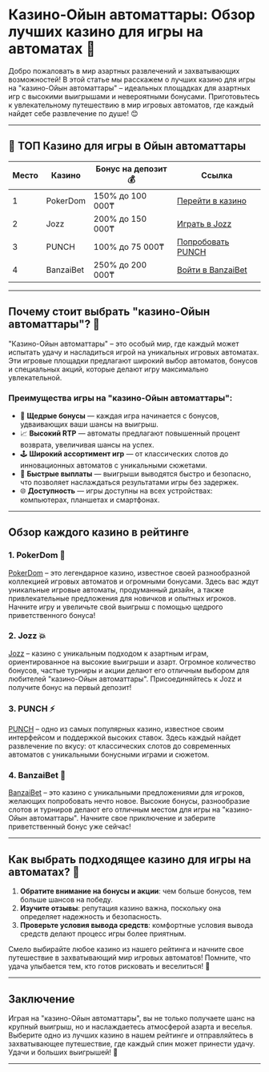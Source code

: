 # Казино-Ойын автоматтары: Обзор лучших казино для игры на автоматах 🎰

Добро пожаловать в мир азартных развлечений и захватывающих возможностей! В этой статье мы расскажем о лучших казино для игры на "казино-Ойын автоматтары" – идеальных площадках для азартных игр с высокими выигрышами и невероятными бонусами. Приготовьтесь к увлекательному путешествию в мир игровых автоматов, где каждый найдет себе развлечение по душе! 😊

---

## 🎲 ТОП Казино для игры в Ойын автоматтары

| Место | Казино      | Бонус на депозит 💰 | Ссылка                                                                 |
|-------|-------------|--------------------|------------------------------------------------------------------------|
| 1     | PokerDom    | 150% до 100 000₸    | [Перейти в казино](https://brandplay.link/Bxg7SC7H)                   |
| 2     | Jozz        | 200% до 150 000₸    | [Играть в Jozz](https://tk435zi5i9.com/alt/jozz/registration?e8250665e216213938eeaefaf3e61c0a) |
| 3     | PUNCH       | 100% до 75 000₸     | [Попробовать PUNCH](https://betpunch1.com/d638d6d39)                 |
| 4     | BanzaiBet   | 250% до 200 000₸    | [Войти в BanzaiBet](https://bnzstr009.com/e9rVJ)                     |

---

## Почему стоит выбрать "казино-Ойын автоматтары"? 🎰

"Казино-Ойын автоматтары" – это особый мир, где каждый может испытать удачу и насладиться игрой на уникальных игровых автоматах. Эти игровые площадки предлагают широкий выбор автоматов, бонусов и специальных акций, которые делают игру максимально увлекательной.

### Преимущества игры на "казино-Ойын автоматтары":

- 🎁 **Щедрые бонусы** — каждая игра начинается с бонусов, удваивающих ваши шансы на выигрыш.
- 📈 **Высокий RTP** — автоматы предлагают повышенный процент возврата, увеличивая шансы на успех.
- 🕹️ **Широкий ассортимент игр** — от классических слотов до инновационных автоматов с уникальными сюжетами.
- 💸 **Быстрые выплаты** — выигрыши выводятся быстро и безопасно, что позволяет наслаждаться результатами игры без задержек.
- 🌐 **Доступность** — игры доступны на всех устройствах: компьютерах, планшетах и смартфонах.

---

## Обзор каждого казино в рейтинге

### 1. PokerDom 🎰

[PokerDom](https://brandplay.link/Bxg7SC7H) – это легендарное казино, известное своей разнообразной коллекцией игровых автоматов и огромными бонусами. Здесь вас ждут уникальные игровые автоматы, продуманный дизайн, а также привлекательные предложения для новичков и опытных игроков. Начните игру и увеличьте свой выигрыш с помощью щедрого приветственного бонуса!

### 2. Jozz 💥

[Jozz](https://tk435zi5i9.com/alt/jozz/registration?e8250665e216213938eeaefaf3e61c0a) – казино с уникальным подходом к азартным играм, ориентированное на высокие выигрыши и азарт. Огромное количество бонусов, частые турниры и акции делают его отличным выбором для любителей "казино-Ойын автоматтары". Присоединяйтесь к Jozz и получите бонус на первый депозит!

### 3. PUNCH ⚡️

[PUNCH](https://betpunch1.com/d638d6d39) – одно из самых популярных казино, известное своим интерфейсом и поддержкой высоких ставок. Здесь каждый найдет развлечение по вкусу: от классических слотов до современных автоматов с уникальными бонусными играми и сюжетом.

### 4. BanzaiBet 🌟

[BanzaiBet](https://bnzstr009.com/e9rVJ) – это казино с уникальными предложениями для игроков, желающих попробовать нечто новое. Высокие бонусы, разнообразие слотов и турниров делают его отличным местом для игры на "казино-Ойын автоматтары". Начните свое приключение и заберите приветственный бонус уже сейчас!

---

## Как выбрать подходящее казино для игры на автоматах? 🎰

1. **Обратите внимание на бонусы и акции**: чем больше бонусов, тем больше шансов на победу.
2. **Изучите отзывы**: репутация казино важна, поскольку она определяет надежность и безопасность.
3. **Проверьте условия вывода средств**: комфортные условия вывода средств делают процесс игры более приятным.

Смело выбирайте любое казино из нашего рейтинга и начните свое путешествие в захватывающий мир игровых автоматов! Помните, что удача улыбается тем, кто готов рисковать и веселиться! 🤑

---

## Заключение

Играя на "казино-Ойын автоматтары", вы не только получаете шанс на крупный выигрыш, но и наслаждаетесь атмосферой азарта и веселья. Выберите одно из лучших казино в нашем рейтинге и отправляйтесь в захватывающее путешествие, где каждый спин может принести удачу. Удачи и больших выигрышей! 🎉

---

